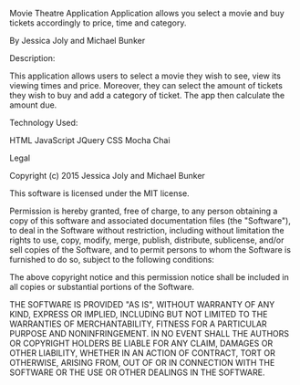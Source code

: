 Movie Theatre Application
  Application allows you select a movie and buy tickets accordingly to price, time and category.

  By Jessica Joly and Michael Bunker

Description:

  This application allows users to select a movie they wish to see, view its viewing times and price. Moreover, they can select the amount of tickets they wish to buy and add a category of ticket. The app then calculate the amount due.

Technology Used:

  HTML JavaScript JQuery CSS Mocha Chai

Legal

  Copyright (c) 2015 Jessica Joly and Michael Bunker

This software is licensed under the MIT license.

Permission is hereby granted, free of charge, to any person obtaining a copy of this software and associated documentation files (the "Software"), to deal in the Software without restriction, including without limitation the rights to use, copy, modify, merge, publish, distribute, sublicense, and/or sell copies of the Software, and to permit persons to whom the Software is furnished to do so, subject to the following conditions:

The above copyright notice and this permission notice shall be included in all copies or substantial portions of the Software.

THE SOFTWARE IS PROVIDED "AS IS", WITHOUT WARRANTY OF ANY KIND, EXPRESS OR IMPLIED, INCLUDING BUT NOT LIMITED TO THE WARRANTIES OF MERCHANTABILITY, FITNESS FOR A PARTICULAR PURPOSE AND NONINFRINGEMENT. IN NO EVENT SHALL THE AUTHORS OR COPYRIGHT HOLDERS BE LIABLE FOR ANY CLAIM, DAMAGES OR OTHER LIABILITY, WHETHER IN AN ACTION OF CONTRACT, TORT OR OTHERWISE, ARISING FROM, OUT OF OR IN CONNECTION WITH THE SOFTWARE OR THE USE OR OTHER DEALINGS IN THE SOFTWARE.
